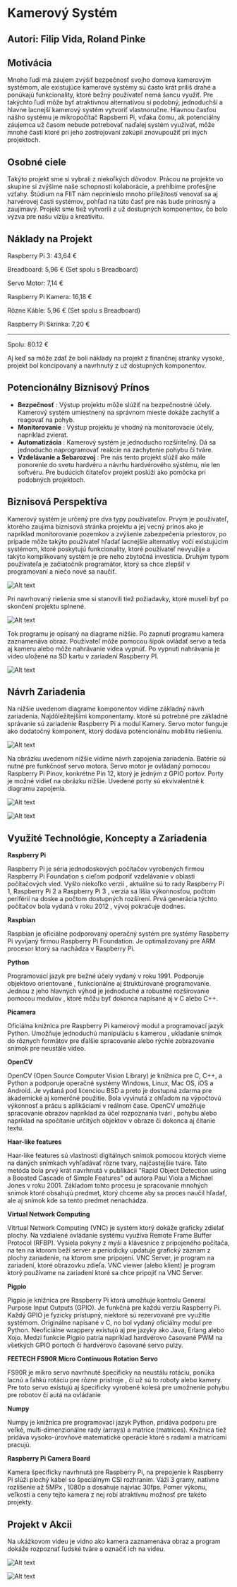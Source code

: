 # Kamerový Systém
## Autori: Filip Vida, Roland Pinke

## Motivácia

Mnoho ľudí má záujem zvýšiť bezpečnosť svojho domova kamerovým systémom, ale existujúce kamerové systémy sú často krát príliš drahé a ponúkajú funkcionality, ktoré bežný používateľ nemá šancu využiť. Pre takýchto ľudí môže byť atraktívnou alternatívou si podobný, jednoduchší a hlavne lacnejší kamerový systém vytvoriť vlastnoručne. Hlavnou časťou nášho systému je mikropočítač Rapsberri Pi, vďaka čomu, ak potenciálny záujemca už časom nebude potrebovať naďalej systém využívať, môže mnohé časti ktoré pri jeho zostrojovaní zakúpil znovupoužiť pri iných projektoch.

## Osobné ciele

Takýto projekt sme si vybrali z niekoľkých dôvodov. Prácou na projekte vo skupine si zvýšime naše schopnosti kolaborácie, a prehĺbime profesíjne vzťahy. Štúdium na FIIT nám neprinieslo mnoho pŕiležitostí venovať sa aj harvérovej časti systémov, pohľad na túto časť pre nás bude prínosný a zaujímavý. Projekt sme tiež vytvorili z už dostupných komponentov, čo bolo výzva pre našu víziju a kreativitu. 

## Náklady na Projekt

Raspberry Pi 3: 43,64 €

Breadboard: 5,96 € (Set spolu s Breadboard)

Servo Motor: 7,14 €

Raspberry Pi Kamera: 16,18 €

Rôzne Káble: 5,96 € (Set spolu s Breadboard)

Raspberry Pi Skrinka: 7,20 €

---------------------------------------------
Spolu: 80.12 €

Aj keď sa môže zdať že boli náklady na projekt z finančnej stránky vysoké, projekt bol koncipovaný a navrhnutý z už dostupných komponentov.

## Potencionálny Biznisový Prínos

- **Bezpečnosť** : Výstup projektu môže slúžiť na bezpečnostné účely. Kamerový systém umiestnený na správnom mieste dokáže zachytiť a reagovať na pohyb.
- **Monitorovanie** : Výstup projektu je vhodný na monitorovacie účely, napríklad zvierat.
- **Automatizácia** : Kamerový systém je jednoducho rozšíriteľný. Dá sa jednoducho naprogramovať reakcie na zachytenie pohybu či tváre.
- **Vzdelávanie a Sebarozvoj** : Pre nás tento projekt slúžil ako mále ponorenie do svetu hardvéru a návrhu hardvérového sýstému, nie len softvéru. Pre budúcich čitateľov projekt poslúži ako pomôcka pri podobných projektoch.

## Biznisová Perspektíva

Kamerový systém je určený pre dva typy používateľov. Prvým je používateľ, ktorého zaujíma biznisová stránka projektu a jej vecný prínos ako je napríklad monitorovanie pozemkov a zvýšenie zabezpečenia priestorov, po prípade môže takýto používateľ hľadať lacnejšie alternatívy vočí existujúcim systémom, ktoré poskytujú funkcionality, ktoré používateľ nevyužije a takýto komplikovaný systém je pre neho zbytočná investícia. Druhým typom používateľa je začiatočník programátor, ktorý sa chce zlepšíť v programovaní a niečo nové sa naučiť. 

![Alt text](https://raw.githubusercontent.com/xvidaf/ImageRepoForSMVIT/main/Business.png " a title")

Pri navrhovaný riešenia sme si stanovili tiež požiadavky, ktoré museli byť po skončení projektu splnené.

![Alt text](https://raw.githubusercontent.com/xvidaf/ImageRepoForSMVIT/main/One%20Level%20Requirement%20Hierarchy.png " a title")

Tok programu je opísaný na diagrame nižšie. Po zapnutí programu kamera zaznamenáva obraz. Používateľ môže pomocou šípok ovládať servo a teda aj kameru alebo môže nahrávanie videa vypnúť. Po vypnutí nahrávania je video uložené na SD kartu v zariadení Raspberry PI.

![Alt text](https://raw.githubusercontent.com/xvidaf/ImageRepoForSMVIT/main/activity_updated.png " a title")

## Návrh Zariadenia

Na nižšie uvedenom diagrame komponentov vidíme základný návrh zariadenia. Najdôležitejšími komponentamy. ktoré sú potrebné pre základné správanie sú zariadenie Raspberry Pi a modul Kamery. Servo motor funguje ako dodatočný komponent, ktorý dodáva potencionálnu mobilitu riešieniu. 

![Alt text](https://raw.githubusercontent.com/xvidaf/ImageRepoForSMVIT/main/image.png "a title")

Na obrázku uvedenom nižšie vidíme návrh zapojenia zariadenia. Batérie sú nutné pre funkčnosť servo motora. Servo motor je ovládaný pomocou Raspberry Pi Pinov, konkrétne Pin 12, ktorý je jedným z GPIO portov. Porty je možné vidieť na obrázku nižšie. Uvedené porty sú ekvivalentné k diagramu zapojenia.

![Alt text](https://raw.githubusercontent.com/xvidaf/ImageRepoForSMVIT/main/project_fritz.png "a title")

![Alt text](https://raw.githubusercontent.com/xvidaf/ImageRepoForSMVIT/main/GPIO.png "a title")

## Využité Technológie, Koncepty a Zariadenia

**Raspberry Pi**

Raspberry Pi je séria jednodoskových počítačov vyrobených firmou Raspberry Pi Foundation s cieľom podporiť vzdelávanie v oblasti počítačových vied. Vyšlo niekoľko verzií , aktuálne sú to rady Raspberry Pi 1, Raspberry Pi 2 a  Raspberry Pi 3 , verzia sa líšia výkonnosťou, počtom periférií na doske a počtom dostupných rozšírení. Prvá generácia týchto počítačov bola vydaná v roku 2012 , vývoj pokračuje dodnes.

**Raspbian**

Raspbian je oficiálne podporovaný operačný systém pre systémy Raspberry Pi vyvíjaný firmou Raspberry Pi Foundation. Je optimalizovaný pre ARM procesor ktorý sa nachádza v Raspberry Pi.

**Python**


Programovací jazyk pre bežné účely vydaný v roku 1991. Podporuje objektovo orientované , funkcionálne aj štruktúrované programovanie. Jednou z jeho hlavných výhod je jednoduché a robustné rozširovanie pomocou modulov , ktoré môžu byť dokonca napísané aj v C alebo C++.

**Picamera**

Oficiálna knižnica pre Raspberry Pi kamerový modul a programovací jazyk Python. Umožňuje jednoduchú manipuláciu s kamerou , ukladanie snímok do rôznych formátov pre ďalšie spracovanie alebo rýchle zobrazovanie snímok pre neustále video.

**OpenCV**

OpenCV (Open Source Computer Vision Library) je knižnica pre C, C++, a Python a podporuje operačné systémy Windows, Linux, Mac OS, iOS a Android. Je vydaná pod licenciou BSD a preto je dostupná zdarma pre akademické aj komerčné použitie. Bola vyvinutá z ohľadom na výpočtovú výkonnosť a prácu s aplikáciami v reálnom čase. OpenCV umožňuje spracovanie obrazov napríklad za účel rozpoznania tvárí , pohybu alebo napríklad na spočítanie určitých objektov v obraze či dokonca aj čítanie textu.

**Haar-like features**

Haar-like features sú vlastnosti digitálnych snímok pomocou ktorých vieme na daných snímkach vyhľadávať rôzne tvary, najčastejšie tváre. Táto metóda bola prvý krát navrhnutá v publikácii "Rapid Object Detection using a Boosted Cascade of Simple Features" od autora Paul Viola a Michael Jones v roku 2001. Základom tohto procesu je spracovanie mnohých snímok ktoré obsahujú predmet, ktorý chceme aby sa proces naučil hľadať, ale aj snímok kde sa tento predmet nenachádza. 

**Virtual Network Computing**

Vitrtual Network Computing (VNC) je systém ktorý dokáže graficky zdielať plochy. Na vzdialené ovládanie systému využíva Remote Frame Buffer Protocol (RFBP). Vysiela pokyny z myši a klávesnice z pripojeného počítača, na ten na ktorom beží server a periodicky updatuje grafický záznam z plochy zariadenie, na ktorom sme pripojení. VNC Server, je program na zariadení, ktoré obrazovku zdieľa. VNC viewer (alebo klient) je program ktorý používame na zariadení ktoré sa chce pripojiť na VNC Server.

**Pigpio**

Pigpio je knižnica pre Raspberry Pi ktorá umožňuje kontrolu General Purpose Input Outputs (GPIO). Je funkčná pre každú verziu Raspberry Pi.  Každý GPIO je fyzicky prístupný, niektoré sú rezervované pre využitie systémom. Originálne napísané v C, no bol vydaný oficiálny modul pre Python. Neoficiálne wrappery existujú aj pre jazyky ako Java, Erlang alebo Xojo. Medzi funkcie Pigpio patria napríklad hardvérovo časované PWM na všetkých GPIO portoch či hardvérovo časované servo pulzy.

**FEETECH FS90R Micro Continuous Rotation Servo**

FS90R je mikro servo navrhnuté špecificky na neustálu rotáciu, ponúka lacnú a ľahkú rotáciu pre rôzne prístroje , či už sú to roboty alebo kamery. Pre toto servo existujú aj špecificky vyrobené kolesá pre umožnenie pohybu pre robotov či autá na ovládanie

**Numpy**

Numpy je knižnica pre programovací jazyk Python, pridáva podporu pre veľké, multi-dimenzionálne rady (arrays) a matrice (matrices). Knižnica tiež pridáva vysoko-úrovňové matematické operácie ktoré s radami a matricami pracujú.

**Raspberry Pi Camera Board**

Kamera špecificky navrhnutá pre Raspberry Pi, na prepojenie k Raspberry Pi slúži plochý kábel so špeciálnym CSI rozhraním. Váži 3 gramy, natívne rozlíšenie až 5MPx , 1080p a dosahuje najviac 30fps. Pomer výkonu, veľkosti a ceny tejto kamera z nej robí atraktívnu možnosť pre takéto projekty.
 
## Projekt v Akcii

Na ukážkovom videu je vidno ako kamera zaznamenáva obraz a program dokáže rozpoznať ľudské tváre a označiť ich na videu. 

![Alt text](https://raw.githubusercontent.com/xvidaf/ImageRepoForSMVIT/main/project_pic.jpg "a title")

![Alt text](https://raw.githubusercontent.com/xvidaf/ImageRepoForSMVIT/main/servo_specs.png "a title")